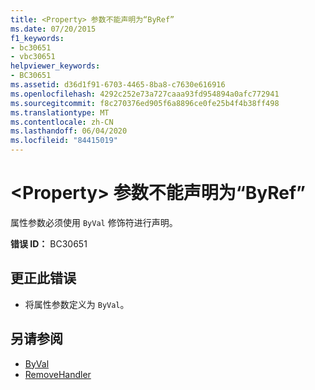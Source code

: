 ```yaml
---
title: <Property> 参数不能声明为“ByRef”
ms.date: 07/20/2015
f1_keywords:
- bc30651
- vbc30651
helpviewer_keywords:
- BC30651
ms.assetid: d36d1f91-6703-4465-8ba8-c7630e616916
ms.openlocfilehash: 4292c252e73a727caaa93fd954894a0afc772941
ms.sourcegitcommit: f8c270376ed905f6a8896ce0fe25b4f4b38ff498
ms.translationtype: MT
ms.contentlocale: zh-CN
ms.lasthandoff: 06/04/2020
ms.locfileid: "84415019"
---
```

# <a name="property-parameters-cannot-be-declared-byref"></a>\<Property> 参数不能声明为“ByRef”
属性参数必须使用 `ByVal` 修饰符进行声明。  
  
 **错误 ID：** BC30651  
  
## <a name="to-correct-this-error"></a>更正此错误  
  
- 将属性参数定义为 `ByVal`。  
  
## <a name="see-also"></a>另请参阅

- [ByVal](../language-reference/modifiers/byval.md)
- [RemoveHandler](../language-reference/modifiers/byref.md)
